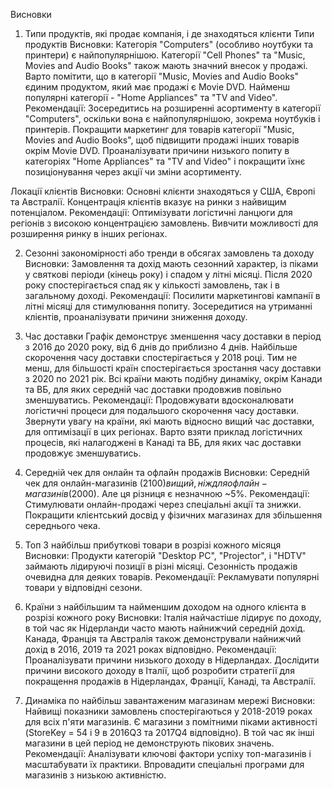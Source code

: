 Висновки
1. Типи продуктів, які продає компанія, і де знаходяться клієнти
Типи продуктів
Висновки:
Категорія "Computers" (особливо ноутбуки та принтери) є найпопулярнішою. Категорії "Cell Phones" та "Music, Movies and Audio Books" також мають значний внесок у продажі. Варто помітити, що в категорії "Music, Movies and Audio Books" єдиним продуктом, який має продажі є Movie DVD. Найменш популярні категорії - "Home Appliances" та "TV and Video".
Рекомендації:
Зосередитись на розширенні асортименту в категорії "Computers", оскільки вона є найпопулярнішою, зокрема ноутбуків і принтерів. 
Покращити маркетинг для товарів категорії "Music, Movies and Audio Books", щоб підвищити продажі інших товарів окрім Movie DVD. 
Проаналізувати причини низького попиту в категоріях "Home Appliances" та "TV and Video" і покращити їхнє позиціонування через акції чи зміни асортименту.

Локації клієнтів
Висновки:
Основні клієнти знаходяться у США, Європі та Австралії. Концентрація клієнтів вказує на ринки з найвищим потенціалом.
Рекомендації:
Оптимізувати логістичні ланцюги для регіонів з високою концентрацією замовлень. 
Вивчити можливості для розширення ринку в інших регіонах.

2.  Сезонні закономірності або тренди в обсягах замовлень та доходу
Висновки:
Замовлення та дохід мають сезонний характер, із піками у святкові періоди (кінець року) і спадом у літні місяці.
Після 2020 року спостерігається спад як у кількості замовлень, так і в загальному доході.
Рекомендації:
Посилити маркетингові кампанії в літні місяці для стимулювання попиту.
Зосередитися на утриманні клієнтів, проаналізувати причини зниження доходу.

3. Час доставки
Графік демонструє зменшення часу доставки в період з 2016 до 2020 року, від 6 днів до приблизно 4 днів. Найбільше скорочення часу доставки спостерігається у 2018 році. Тим не менш, для більшості країн спостерігається зростання часу доставки з 2020 по 2021 рік. Всі країни мають подібну динаміку, окрім Канади та ВБ, для яких середній час доставки продовжив повільно зменшуватись.
Рекомендації:
Продовжувати вдосконалювати логістичні процеси для подальшого скорочення часу доставки.
Звернути увагу на країни, які мають відносно вищий час доставки, для оптимізації в цих регіонах.
Варто взяти приклад логістичних процесів, які налагоджені в Канаді та ВБ, для яких час доставки продовжує зменшуватись.

4. Середній чек для онлайн та офлайн продажів
Висновки:
Середній чек для онлайн-магазинів ($2100) вищий, ніж для офлайн-магазинів ($2000). Але ця різниця є незначною ~5%.
Рекомендації:
Стимулювати онлайн-продажі через спеціальні акції та знижки.
Покращити клієнтський досвід у фізичних магазинах для збільшення середнього чека.

5. Топ 3 найбільш прибуткові товари в розрізі кожного місяця
Висновки:
Продукти категорій "Desktop PC", "Projector", і "HDTV" займають лідируючі позиції в різні місяці.
Сезонність продажів очевидна для деяких товарів.
Рекомендації:
Рекламувати популярні товари у відповідні сезони. 

6. Країни з найбільшим та найменшим доходом на одного клієнта в розрізі кожного року
Висновки:
Італія найчастіше лідирує по доходу, в той час як Нідерланди часто мають найнижчий середній дохід. Канада, Франція та Австралія також демонстрували найнижчий дохід в 2016, 2019 та 2021 роках відповідно.
Рекомендації:
Проаналізувати причини низького доходу в Нідерландах.
Дослідити причини високого доходу в Італії, щоб розробити стратегії для покращення продажів в Нідерландах, Франції, Канаді, та Австралії.

7. Динаміка по найбільш завантаженим магазинам мережі
Висновки:
Найвищі показники замовлень спостерігаються у 2018-2019 роках для всіх п'яти магазинів.
Є магазини з помітними піками активності (StoreKey = 54 і 9 в 2016Q3 та 2017Q4 відповідно). В той час як інші магазини в цей період не демонструють пікових значень. 
Рекомендації:
Аналізувати ключові фактори успіху топ-магазинів і масштабувати їх практики.
Впровадити спеціальні програми для магазинів з низькою активністю.

 